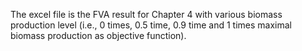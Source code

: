 The excel file is the FVA result for Chapter 4 with various biomass production level (i.e., 0 times, 0.5 time, 0.9 time and 1 times maximal biomass production 
as objective function).

